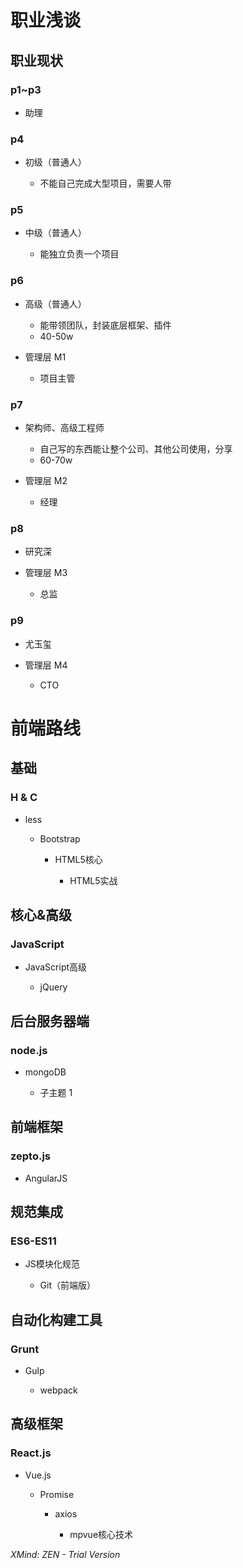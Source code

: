 # 职业浅谈

## 职业现状

### p1~p3

- 助理

### p4

- 初级（普通人）

	- 不能自己完成大型项目，需要人带

### p5

- 中级（普通人）

	- 能独立负责一个项目

### p6

- 高级（普通人）

	- 能带领团队，封装底层框架、插件
	- 40-50w

- 管理层 M1

	- 项目主管

### p7

- 架构师、高级工程师

	- 自己写的东西能让整个公司、其他公司使用，分享
	- 60-70w

- 管理层 M2

	- 经理

### p8

- 研究深
- 管理层 M3

	- 总监

### p9

- 尤玉玺
- 管理层 M4

	- CTO



# 前端路线

## 基础

### H & C

- less

  - Bootstrap

    - HTML5核心

      - HTML5实战

## 核心&高级

### JavaScript

- JavaScript高级

  - jQuery

## 后台服务器端

### node.js

- mongoDB

  - 子主题 1

## 前端框架

### zepto.js

-  AngularJS

## 规范集成

### ES6-ES11

-  JS模块化规范

   -  Git（前端版）

## 自动化构建工具

### Grunt

-  Gulp

   -  webpack

## 高级框架

### React.js

-  Vue.js

   -  Promise

      -  axios

         -  mpvue核心技术

*XMind: ZEN - Trial Version*